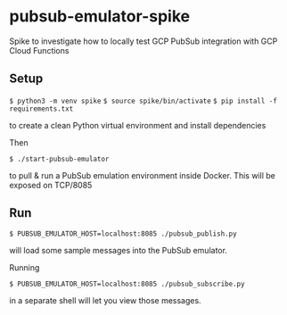 # pubsub-emulator-spike
Spike to investigate how to locally test GCP PubSub integration with GCP Cloud Functions

## Setup

`$ python3 -m venv spike`
`$ source spike/bin/activate`
`$ pip install -f requirements.txt`

to create a clean Python virtual environment and install dependencies

Then 

`$ ./start-pubsub-emulator`

to pull & run a PubSub emulation environment inside Docker. This will be exposed on TCP/8085

## Run

`$ PUBSUB_EMULATOR_HOST=localhost:8085 ./pubsub_publish.py `

will load some sample messages into the PubSub emulator.

Running

`$ PUBSUB_EMULATOR_HOST=localhost:8085 ./pubsub_subscribe.py`

in a separate shell will let you view those messages.
